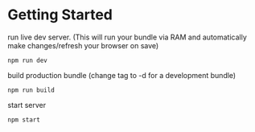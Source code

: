 # Getting Started

  run live dev server. (This will run your bundle via RAM and automatically make changes/refresh your browser on save)
  ```
  npm run dev
  ```

  build production bundle (change tag to -d for a development bundle)
  ```
  npm run build
  ```

  start server
  ```
  npm start
  ```
